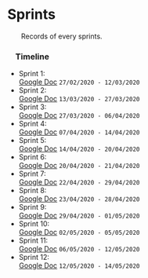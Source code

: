 # Sprints

&emsp;&emsp;Records of every sprints.

### &emsp;Timeline
* Sprint 1:  
 [Google Doc](https://docs.google.com/document/d/1CtU4167Dw7sN2Qc_yhpG04NuWqle-KyOwjYU7D8uSTg) `27/02/2020 - 12/03/2020`
* Sprint 2:  
  [Google Doc](https://drive.google.com/open?id=15TamSl0R9b2-2ka6uA4I1ELWkc_Jfdvp_vVQHEEHwu0) `13/03/2020 - 27/03/2020`
* Sprint 3:  
  [Google Doc](https://drive.google.com/open?id=1DwD9cZPPNoXPKe6quTonfBk6O2bzL1SZwqWQcdLHqaQ) `27/03/2020 - 06/04/2020`
* Sprint 4:  
  [Google Doc](https://drive.google.com/open?id=1Fr0Cf6l0Cz4m8m_iUJafRY6OC8eIlAIqLM12sodBRlw) `07/04/2020 - 14/04/2020`
* Sprint 5:  
  [Google Doc](https://drive.google.com/open?id=1Nb9SSxTZtvO24WujGaCH0sbNCdebdviwvTqt_RTuoj8) `14/04/2020 - 20/04/2020`
* Sprint 6:  
  [Google Doc](https://drive.google.com/open?id=1kx6EYfpFbEhpc8_ip4MO7v3RRPooDLHdQpSdTDgJ4mI) `20/04/2020 - 21/04/2020`
* Sprint 7:  
  [Google Doc](https://drive.google.com/open?id=1uzCdg5jcEoPr0u6gBaTk9wTyiGHhgIKEYZuVXpnx_Og) `22/04/2020 - 29/04/2020`
* Sprint 8:  
  [Google Doc](https://drive.google.com/open?id=1ubUoUNcbK7Hzd3ouWggzueQv-5GUUM7HhyxIB-xdgsg) `23/04/2020 - 28/04/2020`
* Sprint 9:  
  [Google Doc](https://drive.google.com/open?id=1-pelvl0Ge6ivzWkx4yiuhQXVtC7k8kHqf7_E-drFsZQ) `29/04/2020 - 01/05/2020`
* Sprint 10:  
  [Google Doc](https://drive.google.com/open?id=1U_Z8egsjrUjSMrRq8FZ-NmJZvtDDxsAVuJTK0z0BtO4) `02/05/2020 - 05/05/2020`
* Sprint 11:  
  [Google Doc](https://drive.google.com/open?id=1b9KwkWtNz2SAmZkmRHwbew5mdhRPychMlpFe24XtgxA) `06/05/2020 - 12/05/2020`
* Sprint 12:  
  [Google Doc](https://drive.google.com/open?id=18OdwwRWfBaLv-cpV17GjEfSDn95fcBf7rjOVzWkIw_0) `12/05/2020 - 14/05/2020`
